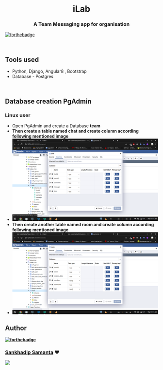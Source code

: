 <h1 align="center" >iLab</h1>
<h3 align="center"> A Team Messaging app for organisation</h3>

[![forthebadge](https://forthebadge.com/images/badges/made-with-python.svg)](http://forthebadge.com)

<br>

## Tools used
* Python, Django, Angular8 , Bootstrap
* Database - Postgres

<br>

## Database creation PgAdmin

### Linux user

* Open PgAdmin and create a Database <b>team<b>
* Then create a table named <b>chat</b> and create column according following mentioned image
* ![chat table image](https://raw.githubusercontent.com/dev-sankhadip/Team-Messaging-App/master/images/chat.png)
* Then create another table named <b>room</b> and create column according following mentioned image
* ![room table image](https://raw.githubusercontent.com/dev-sankhadip/Team-Messaging-App/master/images/room.png)


## Author

[![forthebadge](https://forthebadge.com/images/badges/built-by-developers.svg)](http://forthebadge.com)
### [Sankhadip Samanta](https://github.com/dev-sankhadip) ❤

[<img src="https://image.flaticon.com/icons/svg/185/185964.svg" width="35" padding="10">](https://www.linkedin.com/in/sankhadip-samanta-7bb891180)